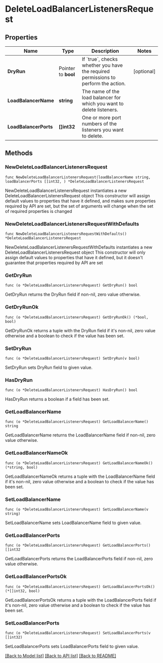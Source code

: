 # DeleteLoadBalancerListenersRequest

## Properties

Name | Type | Description | Notes
------------ | ------------- | ------------- | -------------
**DryRun** | Pointer to **bool** | If &#x60;true&#x60;, checks whether you have the required permissions to perform the action. | [optional] 
**LoadBalancerName** | **string** | The name of the load balancer for which you want to delete listeners. | 
**LoadBalancerPorts** | **[]int32** | One or more port numbers of the listeners you want to delete. | 

## Methods

### NewDeleteLoadBalancerListenersRequest

`func NewDeleteLoadBalancerListenersRequest(loadBalancerName string, loadBalancerPorts []int32, ) *DeleteLoadBalancerListenersRequest`

NewDeleteLoadBalancerListenersRequest instantiates a new DeleteLoadBalancerListenersRequest object
This constructor will assign default values to properties that have it defined,
and makes sure properties required by API are set, but the set of arguments
will change when the set of required properties is changed

### NewDeleteLoadBalancerListenersRequestWithDefaults

`func NewDeleteLoadBalancerListenersRequestWithDefaults() *DeleteLoadBalancerListenersRequest`

NewDeleteLoadBalancerListenersRequestWithDefaults instantiates a new DeleteLoadBalancerListenersRequest object
This constructor will only assign default values to properties that have it defined,
but it doesn't guarantee that properties required by API are set

### GetDryRun

`func (o *DeleteLoadBalancerListenersRequest) GetDryRun() bool`

GetDryRun returns the DryRun field if non-nil, zero value otherwise.

### GetDryRunOk

`func (o *DeleteLoadBalancerListenersRequest) GetDryRunOk() (*bool, bool)`

GetDryRunOk returns a tuple with the DryRun field if it's non-nil, zero value otherwise
and a boolean to check if the value has been set.

### SetDryRun

`func (o *DeleteLoadBalancerListenersRequest) SetDryRun(v bool)`

SetDryRun sets DryRun field to given value.

### HasDryRun

`func (o *DeleteLoadBalancerListenersRequest) HasDryRun() bool`

HasDryRun returns a boolean if a field has been set.

### GetLoadBalancerName

`func (o *DeleteLoadBalancerListenersRequest) GetLoadBalancerName() string`

GetLoadBalancerName returns the LoadBalancerName field if non-nil, zero value otherwise.

### GetLoadBalancerNameOk

`func (o *DeleteLoadBalancerListenersRequest) GetLoadBalancerNameOk() (*string, bool)`

GetLoadBalancerNameOk returns a tuple with the LoadBalancerName field if it's non-nil, zero value otherwise
and a boolean to check if the value has been set.

### SetLoadBalancerName

`func (o *DeleteLoadBalancerListenersRequest) SetLoadBalancerName(v string)`

SetLoadBalancerName sets LoadBalancerName field to given value.


### GetLoadBalancerPorts

`func (o *DeleteLoadBalancerListenersRequest) GetLoadBalancerPorts() []int32`

GetLoadBalancerPorts returns the LoadBalancerPorts field if non-nil, zero value otherwise.

### GetLoadBalancerPortsOk

`func (o *DeleteLoadBalancerListenersRequest) GetLoadBalancerPortsOk() (*[]int32, bool)`

GetLoadBalancerPortsOk returns a tuple with the LoadBalancerPorts field if it's non-nil, zero value otherwise
and a boolean to check if the value has been set.

### SetLoadBalancerPorts

`func (o *DeleteLoadBalancerListenersRequest) SetLoadBalancerPorts(v []int32)`

SetLoadBalancerPorts sets LoadBalancerPorts field to given value.



[[Back to Model list]](../README.md#documentation-for-models) [[Back to API list]](../README.md#documentation-for-api-endpoints) [[Back to README]](../README.md)


